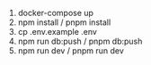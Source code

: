 1. docker-compose up
2. npm install / pnpm install
3. cp .env.example .env
4. npm run db:push / pnpm db:push
5. npm run dev / pnpm run dev
